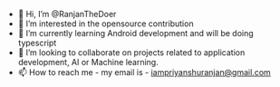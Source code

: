 - 👋 Hi, I’m @RanjanTheDoer
- 👀 I’m interested in the opensource contribution 
- 🌱 I’m currently learning Android development and will be doing typescript
- 💞️ I’m looking to collaborate on projects related to application development, AI or Machine learning. 
- 📫 How to reach me - my email is - iampriyanshuranjan@gmail.com

<!---
RanjanTheDoer/RanjanTheDoer is a ✨ special ✨ repository because its `README.md` (this file) appears on your GitHub profile.
You can click the Preview link to take a look at your changes.
--->
